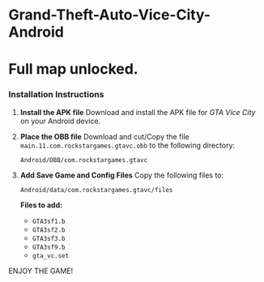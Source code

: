 ﻿# Grand-Theft-Auto-Vice-City-Android
# Full map unlocked.

### Installation Instructions

1. **Install the APK file**
   Download and install the APK file for *GTA Vice City* on your Android device.

2. **Place the OBB file**
   Download and cut/Copy the file `main.11.com.rockstargames.gtavc.obb` to the following directory:

   ```
   Android/OBB/com.rockstargames.gtavc 
   ```

3. **Add Save Game and Config Files**
   Copy the following files to:

   ```
   Android/data/com.rockstargames.gtavc/files
   ```

   **Files to add:**

   * `GTA3sf1.b`
   * `GTA3sf2.b`
   * `GTA3sf3.b`
   * `GTA3sf9.b`
   * `gta_vc.set`

ENJOY THE GAME!
